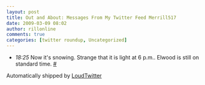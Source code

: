 ```yaml
---
layout: post
title: Out and About: Messages From My Twitter Feed Merrill517
date: 2009-03-09 08:02
author: rillonline
comments: true
categories: [twitter roundup, Uncategorized]
---
```

<ul class="loudtwitter"><li><em>18:25</em> Now it's snowing. Strange that it is light at 6 p.m.. Elwood is still on standard time. <a href="http://twitter.com/merrill517/statuses/1298058608">#</a></li></ul>Automatically shipped by <a href="http://www.loudtwitter.com">LoudTwitter</a>
